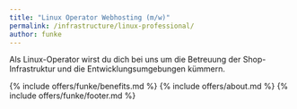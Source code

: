 ```yaml
---
title: "Linux Operator Webhosting (m/w)"
permalink: /infrastructure/linux-professional/
author: funke
---
```


Als Linux-Operator wirst du dich bei uns um die Betreuung der Shop-Infrastruktur und die Entwicklungsumgebungen kümmern.

{% include offers/funke/benefits.md %}
{% include offers/about.md %}
{% include offers/funke/footer.md %}

